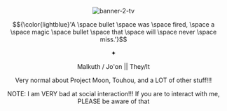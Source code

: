 <p align="center"><img src="https://i.ibb.co/BHCpvC0x/banner-2-tv.png" alt="banner-2-tv"></p>

<p align="center">$${\color{lightblue}'A \space bullet \space was \space fired, \space a \space magic \space bullet \space that \space will \space never \space miss.'}$$</p>

<p align="center">✦</p>
<p align="center">Malkuth / Jo'on || They/It</p>
<p align="center">Very normal about Project Moon, Touhou, and a LOT of other stuff!!!</p>
<p align="center">NOTE: I am VERY bad at social interaction!!! If you are to interact with me, PLEASE be aware of that</p>
